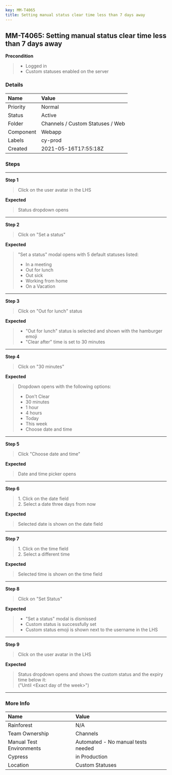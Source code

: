 ```yaml
---
key: MM-T4065
title: Setting manual status clear time less than 7 days away
---
```


## MM-T4065: Setting manual status clear time less than 7 days away

**Precondition**

> <article><ul><li>Logged in</li><li>Custom statuses enabled on the server</li></ul></article>

### Details

| Name      | Value                            |
| :-------- | :------------------------------- |
| Priority  | Normal                           |
| Status    | Active                           |
| Folder    | Channels / Custom Statuses / Web |
| Component | Webapp                           |
| Labels    | cy-prod                          |
| Created   | 2021-05-16T17:55:18Z             |

### Steps

<hr/>

**Step 1**

> <article>Click on the user avatar in the LHS</article>

**Expected**

> <article>Status dropdown opens</article>

<hr/>

**Step 2**

> <article>Click on "Set a status"</article>

**Expected**

> <article>"Set a status" modal opens with 5 default statuses listed:<ul><li>In a meeting</li><li>Out for lunch</li><li>Out sick</li><li>Working from home</li><li>On a Vacation</li></ul></article>

<hr/>

**Step 3**

> <article>Click on "Out for lunch" status</article>

**Expected**

> <article><ul><li>"Out for lunch" status is selected and shown with the hamburger emoji</li><li>"Clear after" time is set to 30 minutes</li></ul></article>

<hr/>

**Step 4**

> <article>Click on "30 minutes"</article>

**Expected**

> <article>Dropdown opens with the following options:<ul><li>Don't Clear</li><li>30 minutes</li><li>1 hour</li><li>4 hours</li><li>Today</li><li>This week</li><li>Choose date and time</li></ul></article>

<hr/>

**Step 5**

> <article>Click "Choose date and time"</article>

**Expected**

> <article>Date and time picker opens</article>

<hr/>

**Step 6**

> <article>1. Click on the date field<br>2. Select a date three days from now</article>

**Expected**

> <article>Selected date is shown on the date field</article>

<hr/>

**Step 7**

> <article>1. Click on the time field<br>2. Select a different time</article>

**Expected**

> <article>Selected time is shown on the time field</article>

<hr/>

**Step 8**

> <article>Click on "Set Status"</article>

**Expected**

> <article><ul><li>"Set a status" modal is dismissed</li><li>Custom status is successfully set</li><li>Custom status emoji is shown next to the username in the LHS</li></ul></article>

<hr/>

**Step 9**

> <article>Click on the user avatar in the LHS</article>

**Expected**

> <article>Status dropdown opens and shows the custom status and the expiry time below it:<br>("Until &lt;Exact day of the week&gt;")</article>

<hr/>

### More Info

| Name                     | Value                              |
| :----------------------- | :--------------------------------- |
| Rainforest               | N/A                                |
| Team Ownership           | Channels                           |
| Manual Test Environments | Automated - No manual tests needed |
| Cypress                  | in Production                      |
| Location                 | Custom Statuses                    |
